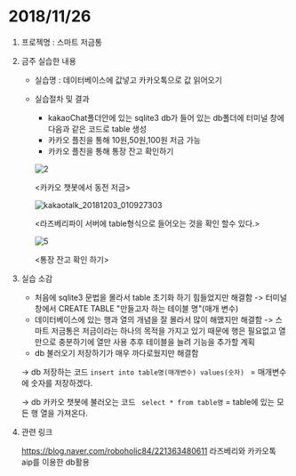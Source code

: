 # 2018/11/26
1. 프로젝명 : 스마트 저금통
2. 금주 실습한 내용
	* 실습명 : 데이터베이스에 값넣고 카카오톡으로 값 읽어오기
	* 실습절차 및 결과 
		* kakaoChat폴더안에 있는 sqlite3 db가 들어 있는 db폴더에 터미널 창에 다음과 같은 코드로 table 생성	
		* 카카오 플친을 통해 10원,50원,100원 저금 가능
		* 카카오 플친을 통해 통장 잔고 확인하기
		
		![2](https://user-images.githubusercontent.com/39250642/49342212-dc3ab980-f69b-11e8-9b42-0aeef9cc8bd2.png)
		
		<카카오 챗봇에서 동전 저금>

	

		
		![kakaotalk_20181203_010927303](https://user-images.githubusercontent.com/39250642/49342223-08563a80-f69c-11e8-8b4c-63de0d63fb87.jpg)
		
		<라즈베리파이 서버에 table형식으로 들어오는 것을 확인 할수 있다.>
	
		
		![5](https://user-images.githubusercontent.com/39250642/49342214-e066d700-f69b-11e8-92f4-b9c5cfb346cb.png)
		
		<통장 잔고 확인 하기>

		
3. 실습 소감
	* 처음에 sqlite3 문법을 몰라서 table 초기화 하기 힘들었지만 해결함 -> 터미널 창에서 CREATE TABLE "만들고자 하는 테이블 명"(매개 변수)
	* 데이터베이스에 있는 행과 열의 개념을 잘 몰라서 많이 해맸지만 해결함 -> 스마트 저금통은 저금이라는 하나의 목적을 가지고 있기 때문에 행은 필요없고 열만으로 충분하기에 열만 사용 추후 테이블을 늘려 기능을 추가할 계획
	* db 불러오기 저장하기가 매우 까다로웠지만 해결함

	-> db 저장하는 코드 ```insert into table명(매개변수) values(숫자) ``` = 매개변수에 숫자를 저장하겠다.

	-> db 카카오 챗봇에 불러오는 코드 ``` select * from table명``` = table에 있는 모든 행 열을 가져온다.
4. 관련 링크


	https://blog.naver.com/roboholic84/221363480611 라즈베리와 카카오톡 aip를 이용한 db활용
